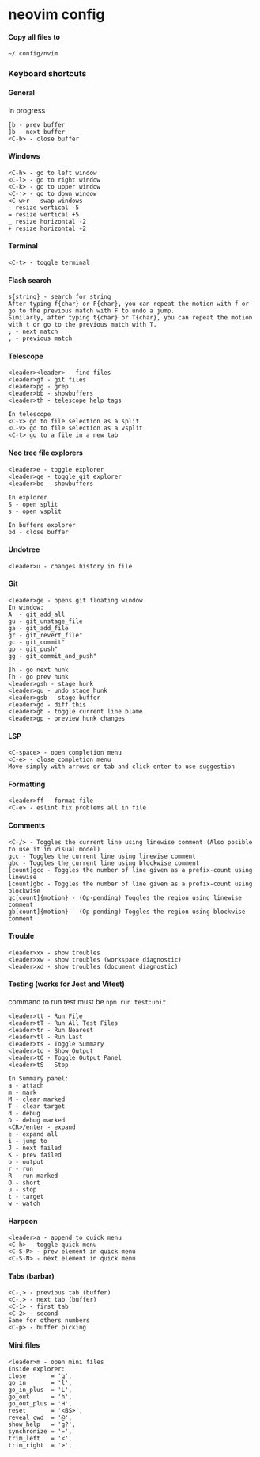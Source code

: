 # neovim config

#### Copy all files to

`~/.config/nvim`

### Keyboard shortcuts

#### General

In progress

```
[b - prev buffer
]b - next buffer
<C-b> - close buffer

```

#### Windows
```
<C-h> - go to left window
<C-l> - go to right window
<C-k> - go to upper window
<C-j> - go to down window
<C-w>r - swap windows
- resize vertical -5
= resize vertical +5
_ resize horizontal -2
+ resize horizontal +2
```

#### Terminal

`<C-t> - toggle terminal`

#### Flash search
```
s{string} - search for string
After typing f{char} or F{char}, you can repeat the motion with f or go to the previous match with F to undo a jump.
Similarly, after typing t{char} or T{char}, you can repeat the motion with t or go to the previous match with T.
; - next match
, - previous match
```

#### Telescope

```
<leader><leader> - find files
<leader>gf - git files
<leader>pg - grep
<leader>bb - showbuffers
<leader>th - telescope help tags

In telescope
<C-x> go to file selection as a split
<C-v> go to file selection as a vsplit
<C-t> go to a file in a new tab
```

#### Neo tree file explorers

```
<leader>e - toggle explorer
<leader>ge - toggle git explorer
<leader>be - showbuffers

In explorer
S - open split
s - open vsplit

In buffers explorer
bd - close buffer 
```

#### Undotree

`<leader>u - changes history in file`

#### Git

```
<leader>ge - opens git floating window
In window:
A  - git_add_all
gu - git_unstage_file
ga - git_add_file
gr - git_revert_file"
gc - git_commit"
gp - git_push"
gg - git_commit_and_push"
---
]h - go next hunk
[h - go prev hunk
<leader>gsh - stage hunk
<leader>gu - undo stage hunk
<leader>gsb - stage buffer
<leader>gd - diff this
<leader>gb - toggle current line blame
<leader>gp - preview hunk changes
```

#### LSP

```
<C-space> - open completion menu
<C-e> - close completion menu
Move simply with arrows or tab and click enter to use suggestion
```

#### Formatting

```
<leader>ff - format file
<C-e> - eslint fix problems all in file
```

#### Comments

```
<C-/> - Toggles the current line using linewise comment (Also posible to use it in Visual model)
gcc - Toggles the current line using linewise comment
gbc - Toggles the current line using blockwise comment
[count]gcc - Toggles the number of line given as a prefix-count using linewise
[count]gbc - Toggles the number of line given as a prefix-count using blockwise
gc[count]{motion} - (Op-pending) Toggles the region using linewise comment
gb[count]{motion} - (Op-pending) Toggles the region using blockwise comment
```

#### Trouble

```
<leader>xx - show troubles
<leader>xw - show troubles (workspace diagnostic)
<leader>xd - show troubles (document diagnostic)
```

#### Testing (works for Jest and Vitest)

command to run test must be `npm run test:unit`

```
<leader>tt - Run File
<leader>tT - Run All Test Files
<leader>tr - Run Nearest
<leader>tl - Run Last
<leader>ts - Toggle Summary
<leader>to - Show Output
<leader>tO - Toggle Output Panel
<leader>tS - Stop

In Summary panel:
a - attach
m - mark
M - clear marked
T - clear target
d - debug
D - debug marked
<CR>/enter - expand
e - expand all
i - jump to
J - next failed
K - prev failed
o - output
r - run
R - run marked
O - short
u - stop
t - target
w - watch

```

#### Harpoon

```
<leader>a - append to quick menu
<C-h> - toggle quick menu
<C-S-P> - prev element in quick menu
<C-S-N> - next element in quick menu
```

#### Tabs (barbar)
```
<C-,> - previous tab (buffer)
<C-.> - next tab (buffer)
<C-1> - first tab
<C-2> - second
Same for others numbers
<C-p> - buffer picking
```

#### Mini.files 
```
<leader>m - open mini files
Inside explorer:
close       = 'q',
go_in       = 'l',
go_in_plus  = 'L',
go_out      = 'h',
go_out_plus = 'H',
reset       = '<BS>',
reveal_cwd  = '@',
show_help   = 'g?',
synchronize = '=',
trim_left   = '<',
trim_right  = '>',
```
